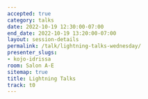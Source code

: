 ```yaml
---
accepted: true
category: talks
date: 2022-10-19 12:30:00-07:00
end_date: 2022-10-19 13:20:00-07:00
layout: session-details
permalink: /talk/lightning-talks-wednesday/
presenter_slugs:
- kojo-idrissa
room: Salon A-E
sitemap: true
title: Lightning Talks
track: t0
---
```

